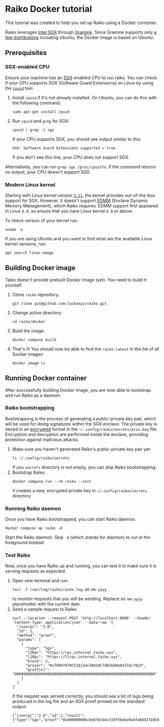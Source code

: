 # Raiko Docker tutorial

This tutorial was created to help you set up Raiko using a Docker container.

Raiko leverages [Intel SGX][sgx] through [Gramine][gramine]. Since Gramine supports only [a few distributions][gramine-distros] including Ubuntu, the Docker image is based on Ubuntu.

[gramine-distros]: https://github.com/gramineproject/gramine/discussions/1555#discussioncomment-7016800
[gramine]: https://gramineproject.io/

## Prerequisites

### SGX-enabled CPU

Ensure your machine has an [SGX][sgx]-enabled CPU to run raiko. You can check if your CPU supports SGX (Software Guard Extensions) on Linux by using the [`cpuid`][cpuid] tool.

1. Install `cpuid` if it's not already installed. On Ubuntu, you can do this with the following command:

       sudo apt-get install cpuid

1. Run `cpuid` and `grep` for SGX:

       cpuid | grep -i sgx
   If your CPU supports SGX, you should see output similar to this:
   ```
   SGX: Software Guard Extensions supported = true
   ```
   If you don't see this line, your CPU does not support SGX.

Alternatively, you can run `grep sgx /proc/cpuinfo`. If the command returns no output, your CPU doesn't support SGX.

[sgx]: https://www.intel.com/content/www/us/en/architecture-and-technology/software-guard-extensions.html
[cpuid]: https://manpages.ubuntu.com/manpages/noble/en/man1/cpuid.1.html

### Modern Linux kernel

Starting with Linux kernel version [`5.11`][kernel-5.11], the kernel provides out-of-the-box support for SGX. However, it doesn't support [EDMM][edmm] (Enclave Dynamic Memory Management), which Raiko requires. EDMM support first appeared in Linux `6.0`, so ensure that you have Linux kernel `6.0` or above.

To check version of your kernel run:
```
uname -a
```

If you are using Ubuntu and you want to find what are the available Linux kernel versions, run:
```
apt search linux-image
```

[kernel-5.11]: https://www.intel.com/content/www/us/en/developer/tools/software-guard-extensions/linux-overview.html
[edmm]: https://gramine.readthedocs.io/en/stable/manifest-syntax.html#edmm

## Building Docker image

Taiko doesn't provide prebuilt Docker image (yet). You need to build it yourself.

1. Clone `raiko` repository:
   ```
   git clone git@github.com:taikoxyz/raiko.git
   ```
1. Change active directory:
   ```
   cd raiko/docker
   ```
1. Build the image:
   ```
   docker compose build
   ```
1. That's it! You should now be able to find the `raiko:latest` in the list of all Docker images:
   ```
   docker image ls
   ```

## Running Docker container

After successfully building Docker image, you are now able to bootstrap and run Raiko as a daemon.

### Raiko bootstrapping

Bootstrapping is the process of generating a public-private key pair, which will be used for doing signatures within the SGX enclave. The private key is stored in an [encrypted][gramine-encrypted-files] format in the `~/.config/raiko/secrets/priv.key` file. Encryption and decryption are performed inside the enclave, providing protection against malicious attacks.

1. Make sure you haven't generated Raiko's public-private key pair yet:
   ```
   ls ~/.config/raiko/secrets
   ```
   If you `secrets` directory is not empty, you can skip Raiko bootstrapping.
1. Bootstrap Raiko:
   ```
   docker compose run --rm raiko --init
   ```
   It creates a new, encrypted private key in `~/.config/raiko/secrets` directory.

[gramine-encrypted-files]: https://gramine.readthedocs.io/en/stable/manifest-syntax.html#encrypted-files

### Running Raiko daemon

Once you have Raiko bootstrapped, you can start Raiko daemon.

```
docker compose up raiko -d
```

Start the Raiko daemon. Skip `-d` (which stands for _daemon_) to run in the foreground instead.

### Test Raiko

Now, once you have Raiko up and running, you can test it to make sure it is serving requests as expected.

1. Open new terminal and run:
   ```
   tail -f /var/log/raiko/raiko.log.dd-mm-yyyy
   ```
   to monitor requests that you will be sending. Replace `dd-mm-yyyy` placeholder with the current date.
1. Send a sample request to Raiko:
   ```
   curl --location --request POST 'http://localhost:8080' --header 'Content-Type: application/json' --data-raw '{
     "jsonrpc": "2.0",
     "id": 1,
     "method": "proof",
     "params": [
       {
         "type": "Sgx",
         "l2Rpc": "https://rpc.internal.taiko.xyz",
         "l1Rpc": "https://l1rpc.internal.taiko.xyz",
         "block": 2,
         "prover": "0x70997970C51812dc3A010C7d01b50e0d17dc79C8",
         "graffiti": "0000000000000000000000000000000000000000000000000000000000000000"
       }
     ]
   }'
   ```
   If the request was served correctly, you should see a lot of logs being produced in the log file and an SGX proof printed on the standard output:
   ```
   {"jsonrpc":"2.0","id":1,"result":{"type":"Sgx","proof":"0x000000006cbe8f8cb4c319f5beba9a4fa66923105dc90aec3c5214eed022323b9200097b647208956cc1b7ce0d8c0777df657caace329cc73f2398b137095128c7717167fc52d6474887e98e0f97149c9be2ca63a458dc8a1b"}}
   ```

